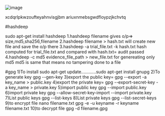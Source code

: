 
![image](https://github.com/BasavrajD/git-demo/assets/112759581/ac06fb79-eb44-46a6-a6c1-b6cca3b7cb1d)


xcdqrlpkwzoufteyahnvisgjbm
ariuxnmebsgwdfloypzjkchvtq


#hashdeep

sudo apt-get install hashdeep
1.hashdeep filename 
gives o/p=> size,md5,sha256,filename
2.hashdeep filename > hash.txt
will create new file and save the o/p there
3.hashdeep -a trial_file.txt -k hash.txt
hash computed for trial_file.txt and compared with hash.txt= audit passed
4.hashdeep -c md5 evidence_file_path > new_file.txt
for genereating only md5 
md5 is same that means no tampering done to a file

#gpg
1)To install
sudo apt-get update............sudo apt-get install gnupg
2)To generate key
gpg --gen-key
3)export the public key=
gpg --export -a key_name > public.key
4)export the private key=
gpg --export-secret-key -a key_name > private.key
5)import public key
gpg --import public.key
6)import private key
gpg --allow-secret-key-import --import private.key
7)List public keys
gpg --list-keys
8)List private keys
gpg --list-secret-keys
9)to encrypt file
nano filename.txt
gpg -e -u keyname -r keyname filename.txt
10)to decrypt file
gpg -d filename.gpg
